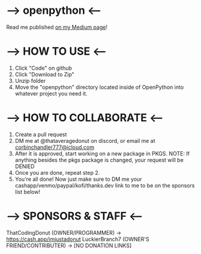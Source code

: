 # --> openpython <--

Read me published [on my Medium page](https://corbin-c.medium.com/the-openpython-project-3eae94937720)!

# --> HOW TO USE <--
1. Click "Code" on github
2. Click "Download to Zip"
3. Unzip folder
4. Move the "openpython" directory located inside of OpenPython into whatever project you need it.

# --> HOW TO COLLABORATE <--
1. Create a pull request
2. DM me at @thataveragedonut on discord, or email me at corbinchandler777@icloud.com
3. After it is approved, start working on a new package in PKGS.
NOTE: If anything besides the pkgs package is changed, your request will be DENIED
4. Once you are done, repeat step 2.
5. You're all done! Now just make sure to DM me your cashapp/venmo/paypal/kofi/thanks.dev link to me to be on the sponsors list below!

# --> SPONSORS & STAFF <--
ThatCodingDonut (OWNER/PROGRAMMER) -> https://cash.app/imjustadonut
LuckierBranch7 (OWNER'S FRIEND/CONTRIBUTER) -> [NO DONATION LINKS]